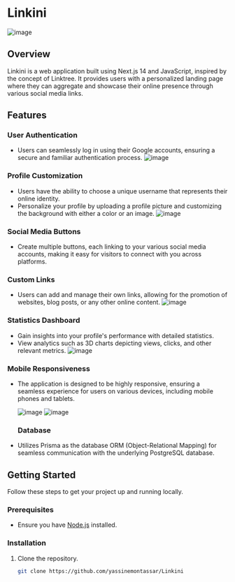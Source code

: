 # Linkini

![image](https://github.com/yassinemontassar/Linkini/assets/117606968/6e247c84-0930-461e-91a8-8c256f519b95)


## Overview

Linkini is a web application built using Next.js 14 and JavaScript, inspired by the concept of Linktree. It provides users with a personalized landing page where they can aggregate and showcase their online presence through various social media links.

## Features


### User Authentication

- Users can seamlessly log in using their Google accounts, ensuring a secure and familiar authentication process.
![image](https://github.com/yassinemontassar/Linkini/assets/117606968/fdd816e4-58f2-45c7-bdd6-cd63ed882029)

### Profile Customization

- Users have the ability to choose a unique username that represents their online identity.
- Personalize your profile by uploading a profile picture and customizing the background with either a color or an image.
  ![image](https://github.com/yassinemontassar/Linkini/assets/117606968/771b5a0c-75d2-4724-96ee-985e6870116b)


### Social Media Buttons

- Create multiple buttons, each linking to your various social media accounts, making it easy for visitors to connect with you across platforms.

### Custom Links

- Users can add and manage their own links, allowing for the promotion of websites, blog posts, or any other online content.
  ![image](https://github.com/yassinemontassar/Linkini/assets/117606968/37f33980-1ede-468f-ae56-cb7a043211d7)


### Statistics Dashboard

- Gain insights into your profile's performance with detailed statistics.
- View analytics such as 3D charts depicting views, clicks, and other relevant metrics.
  ![image](https://github.com/yassinemontassar/Linkini/assets/117606968/e3b53216-0d83-482c-bee0-f4085e624afe)


### Mobile Responsiveness

- The application is designed to be highly responsive, ensuring a seamless experience for users on various devices, including mobile phones and tablets.

  ![image](https://github.com/yassinemontassar/Linkini/assets/117606968/e50b39fc-7682-4b9c-89d0-bac533cd206f)
  ![image](https://github.com/yassinemontassar/Linkini/assets/117606968/9cb10346-206f-459c-a12b-e9ebb9e5a748)



  ### Database

- Utilizes Prisma as the database ORM (Object-Relational Mapping) for seamless communication with the underlying PostgreSQL database.

## Getting Started

Follow these steps to get your project up and running locally.

### Prerequisites

- Ensure you have [Node.js](https://nodejs.org/) installed.

### Installation 


1. Clone the repository.
   ```bash
   git clone https://github.com/yassinemontassar/Linkini
